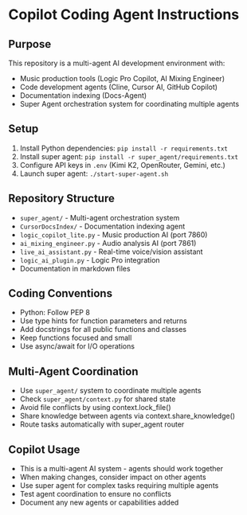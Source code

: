 # Copilot Coding Agent Instructions

## Purpose
This repository is a multi-agent AI development environment with:
- Music production tools (Logic Pro Copilot, AI Mixing Engineer)
- Code development agents (Cline, Cursor AI, GitHub Copilot)
- Documentation indexing (Docs-Agent)
- Super Agent orchestration system for coordinating multiple agents

## Setup
1. Install Python dependencies: `pip install -r requirements.txt`
2. Install super agent: `pip install -r super_agent/requirements.txt`
3. Configure API keys in `.env` (Kimi K2, OpenRouter, Gemini, etc.)
4. Launch super agent: `./start-super-agent.sh`

## Repository Structure
- `super_agent/` - Multi-agent orchestration system
- `CursorDocsIndex/` - Documentation indexing agent
- `logic_copilot_lite.py` - Music production AI (port 7860)
- `ai_mixing_engineer.py` - Audio analysis AI (port 7861)
- `live_ai_assistant.py` - Real-time voice/vision assistant
- `logic_ai_plugin.py` - Logic Pro integration
- Documentation in markdown files

## Coding Conventions
- Python: Follow PEP 8
- Use type hints for function parameters and returns
- Add docstrings for all public functions and classes
- Keep functions focused and small
- Use async/await for I/O operations

## Multi-Agent Coordination
- Use `super_agent/` system to coordinate multiple agents
- Check `super_agent/context.py` for shared state
- Avoid file conflicts by using context.lock_file()
- Share knowledge between agents via context.share_knowledge()
- Route tasks automatically with super_agent router

## Copilot Usage
- This is a multi-agent AI system - agents should work together
- When making changes, consider impact on other agents
- Use super agent for complex tasks requiring multiple agents
- Test agent coordination to ensure no conflicts
- Document any new agents or capabilities added
